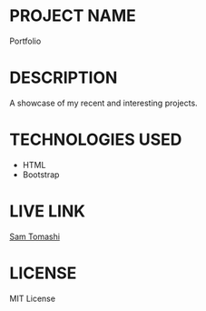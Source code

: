 # PROJECT NAME

Portfolio

# DESCRIPTION

A showcase of my recent and interesting projects.

# TECHNOLOGIES USED

- HTML
- Bootstrap

# LIVE LINK

[Sam Tomashi](https://samtomashi.github.io)

# LICENSE

MIT License
